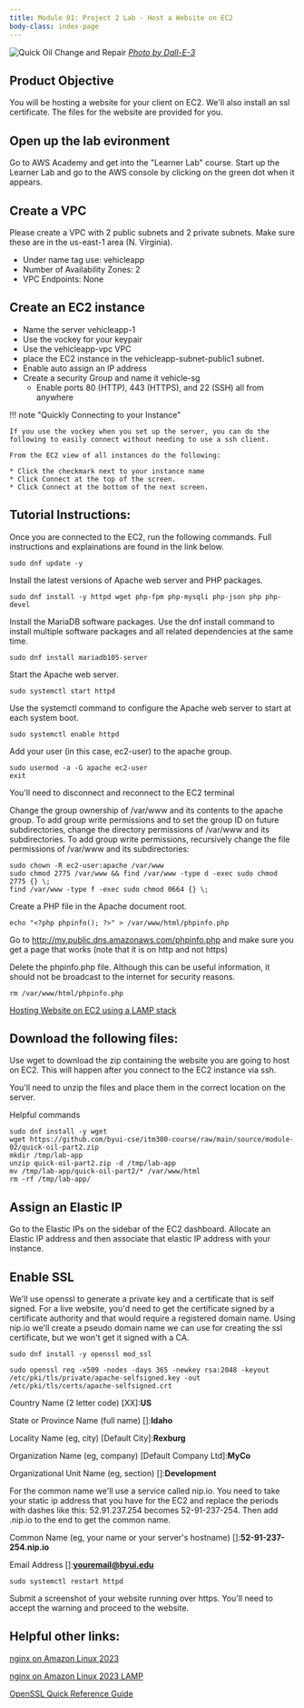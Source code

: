 ```yaml
---
title: Module 01: Project 2 Lab - Host a Website on EC2
body-class: index-page
---
```


![Quick Oil Change and Repair]({{URLROOT}}/shared/img/quick-logo.jpg)
*[Photo by Dall-E-3](https://openai.com/dall-e-3)*

## Product Objective

You will be hosting a website for your client on EC2. We'll also install an ssl certificate. The files for the website are provided for you.


## Open up the lab evironment

Go to AWS Academy and get into the "Learner Lab" course. Start up the Learner Lab and go to the AWS console by clicking on the green dot when it appears.


## Create a VPC

Please create a VPC with 2 public subnets and 2 private subnets. Make sure these are in the us-east-1 area (N. Virginia). 

* Under name tag use: vehicleapp
* Number of Availability Zones: 2
* VPC Endpoints: None

## Create an EC2 instance

* Name the server vehicleapp-1
* Use the vockey for your keypair
* Use the vehicleapp-vpc VPC
* place the EC2 instance in the vehicleapp-subnet-public1 subnet. 
* Enable auto assign an IP address
* Create a security Group and name it vehicle-sg
    * Enable ports 80 (HTTP), 443 (HTTPS), and 22 (SSH) all from anywhere

!!! note "Quickly Connecting to your Instance"

    If you use the vockey when you set up the server, you can do the following to easily connect without needing to use a ssh client.

    From the EC2 view of all instances do the following:
    
    * Click the checkmark next to your instance name
    * Click Connect at the top of the screen.
    * Click Connect at the bottom of the next screen.
    
## Tutorial Instructions:

Once you are connected to the EC2, run the following commands. Full instructions and explainations are found in the link below.

```
sudo dnf update -y
```

Install the latest versions of Apache web server and PHP packages.

```
sudo dnf install -y httpd wget php-fpm php-mysqli php-json php php-devel
```

Install the MariaDB software packages. Use the dnf install command to install multiple software packages and all related dependencies at the same time.

```
sudo dnf install mariadb105-server
```

Start the Apache web server.

```
sudo systemctl start httpd
```

Use the systemctl command to configure the Apache web server to start at each system boot. 

```
sudo systemctl enable httpd
```

Add your user (in this case, ec2-user) to the apache group.

```
sudo usermod -a -G apache ec2-user
exit
```

You'll need to disconnect and reconnect to the EC2 terminal

Change the group ownership of /var/www and its contents to the apache group.
To add group write permissions and to set the group ID on future subdirectories, change the directory permissions of /var/www and its subdirectories.
To add group write permissions, recursively change the file permissions of /var/www and its subdirectories:

```
sudo chown -R ec2-user:apache /var/www
sudo chmod 2775 /var/www && find /var/www -type d -exec sudo chmod 2775 {} \;
find /var/www -type f -exec sudo chmod 0664 {} \;
```

Create a PHP file in the Apache document root.

```
echo "<?php phpinfo(); ?>" > /var/www/html/phpinfo.php
```

Go to http://my.public.dns.amazonaws.com/phpinfo.php and make sure you get a page that works (note that it is on http and not https)

Delete the phpinfo.php file. Although this can be useful information, it should not be broadcast to the internet for security reasons.

```
rm /var/www/html/phpinfo.php
```



[Hosting Website on EC2 using a LAMP stack](https://docs.aws.amazon.com/linux/al2023/ug/ec2-lamp-amazon-linux-2023.html)

## Download the following files:

Use wget to download the zip containing the website you are going to host on EC2. This will happen after you connect to the EC2 instance via ssh.


You'll need to unzip the files and place them in the correct location on the server.

Helpful commands

```
sudo dnf install -y wget
wget https://github.com/byui-cse/itm300-course/raw/main/source/module-02/quick-oil-part2.zip
mkdir /tmp/lab-app
unzip quick-oil-part2.zip -d /tmp/lab-app
mv /tmp/lab-app/quick-oil-part2/* /var/www/html
rm -rf /tmp/lab-app/
```

## Assign an Elastic IP

Go to the Elastic IPs on the sidebar of the EC2 dashboard. Allocate an Elastic IP address and then associate that elastic IP address with your instance.

## Enable SSL

We'll use openssl to generate a private key and a certificate that is self signed. For a live website, you'd need to get the certificate signed by a certificate authority and that would require a registered domain name. Using nip.io we'll create a pseudo domain name we can use for creating the ssl certificate, but we won't get it signed with a CA.

```
sudo dnf install -y openssl mod_ssl
```

```
sudo openssl req -x509 -nodes -days 365 -newkey rsa:2048 -keyout /etc/pki/tls/private/apache-selfsigned.key -out /etc/pki/tls/certs/apache-selfsigned.crt
```
Country Name (2 letter code) [XX]:**US**

State or Province Name (full name) []:**Idaho**

Locality Name (eg, city) [Default City]:**Rexburg**

Organization Name (eg, company) [Default Company Ltd]:**MyCo**

Organizational Unit Name (eg, section) []:**Development**

For the common name we'll use a service called nip.io. You need to take your static ip address that you have for the EC2 and replace the periods with dashes like this:
52.91.237.254 becomes 52-91-237-254. Then add .nip.io to the end to get the common name.

Common Name (eg, your name or your server's hostname) []:**52-91-237-254.nip.io**

Email Address []:**youremail@byui.edu**

```
sudo systemctl restart httpd
```

Submit a screenshot of your website running over https. You'll need to accept the warning and proceed to the website.

## Helpful other links:

[nginx on Amazon Linux 2023](https://medium.com/@eikachiu/install-nginx-on-amazon-linux-2023-d032160bfc20)

[nginx on Amazon Linux 2023 LAMP](https://gist.github.com/atikju/1fb8d3e856e32f3b0a678d393914351b)

[OpenSSL Quick Reference Guide](https://www.digicert.com/kb/ssl-support/openssl-quick-reference-guide.htm)

